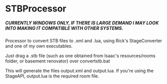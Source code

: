 # STBProcessor
##### CURRENTLY WINDOWS ONLY, IF THERE IS LARGE DEMAND I MAY LOOK INTO MAKING IT COMPATIBLE WITH OTHER SYSTEMS.
Processor to convert STB files to .xml and .lua, using Rick's StageConverter and one of my own executables.

Just drag a .stb file (such as one obtained from Isaac's resources/rooms folder, or basement renovator) over convertstb.bat

This will generate the files output.xml and output.lua. If you're using the StageAPI, output.lua is the required room file.
